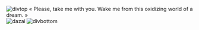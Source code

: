 ![divtop](https://github.com/user-attachments/assets/8626c0ba-807f-4972-b6c7-0e1e6701e402)
 «  Please, take me with you. Wake me from this oxidizing world of a dream.  » <br/>
![ dazai](https://github.com/user-attachments/assets/f3952fa5-7242-474a-9444-557a37c0fa95)
![divbottom](https://github.com/user-attachments/assets/3befb144-8505-478d-9b09-dab4b62aad0d)

